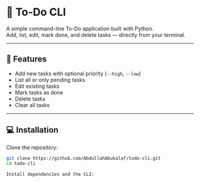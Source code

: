# 📝 To-Do CLI

A simple command-line To-Do application built with Python.  
Add, list, edit, mark done, and delete tasks — directly from your terminal.

---

## 🚀 Features
- Add new tasks with optional priority (`--high`, `--low`)
- List all or only pending tasks
- Edit existing tasks
- Mark tasks as done
- Delete tasks
- Clear all tasks

---

## 💻 Installation

Clone the repository:
```bash
git clone https://github.com/AbdullahAbukalaf/todo-cli.git
cd todo-cli

Install dependencies and the CLI:
